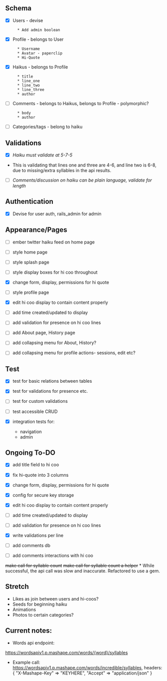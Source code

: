 ## Schema

- [x] Users - devise

        * Add admin boolean

- [x] Profile - belongs to User

        * Username
        * Avatar - paperclip
        * Hi-Quote

- [x] Haikus - belongs to Profile

        * title
        * line_one
        * line_two
        * line_three
        * author

- [ ] Comments - belongs to Haikus, belongs to Profile - polymorphic?

        * body
        * author

- [ ] Categories/tags - belong to haiku

## Validations

- [x]  _Haiku must validate at 5-7-5_
  * This is validating that lines one and three are 4-6, and line two is 6-8, due to missing/extra syllables in the api results.

- [ ]  _Comments/discussion on haiku can be plain language, validate for length_

## Authentication

- [x]  Devise for user auth, rails_admin for admin

## Appearance/Pages

- [ ] ember twitter haiku feed on home page

- [ ] style home page

- [ ] style splash page

- [ ] style display boxes for hi coo throughout

- [x] change form, display, permissions for hi quote

- [ ] style profile page

- [x] edit hi coo display to contain content properly

- [ ] add time created/updated to display

- [ ] add validation for presence on hi coo lines

- [ ] add About page, History page

- [ ] add collapsing menu for About, History?

- [ ] add collapsing menu for profile actions- sessions, edit etc?

## Test

- [x] test for basic relations between tables

- [x] test for validations for presence etc.

- [ ] test for custom validations

- [ ] test accessible CRUD

- [x] integration tests for:
    * navigation
    * admin



## Ongoing To-DO

- [x] add title field to hi coo

- [x] fix hi-quote into 3 columns

- [x] change form, display, permissions for hi quote

- [x] config for secure key storage

- [x] edit hi coo display to contain content properly

- [ ] add time created/updated to display

- [ ] add validation for presence on hi coo lines

- [x] write validations per line

- [ ] add comments db

- [ ] add comments interactions with hi coo

~~make call for syllable count~~
~~make call for syllable count a helper~~
    * While successful, the api call was slow and inaccurate. Refactored to use a gem.


## Stretch

  * Likes as join between users and hi-coos?
  * Seeds for beginning haiku
  * Animations
  * Photos to certain categories?


## Current notes:

* Words api endpoint:

https://wordsapiv1.p.mashape.com/words/{word}/syllables

* Example call:
https://wordsapiv1.p.mashape.com/words/incredible/syllables,
  headers:{
    "X-Mashape-Key" => "KEYHERE",
    "Accept" => "application/json"
  }

<!-- Api call for syllable count example. Refactored to use ruby_rhymes gem instead, but keeping a note of it here in case it is useful later.
  # count = 0
  # all_words = line_two.split(' ')
  # all_words.each do |word|
  #   to_add = (JSON.parse(RestClient.get("https://wordsapiv1.p.mashape.com/words/#{word}/syllables", headers={
  #     "X-Mashape-Key" => ENV["X-Mashape-Key"],
  #     "Accept" => "application/json"
  #     }))['syllables']['count']).to_i
  #     puts word
  #     puts to_add
  #     if to_add == 0
  #       count += 1
  #     end
  #     count += to_add
  # end
  # if (count < 6) || (count > 8) -->
